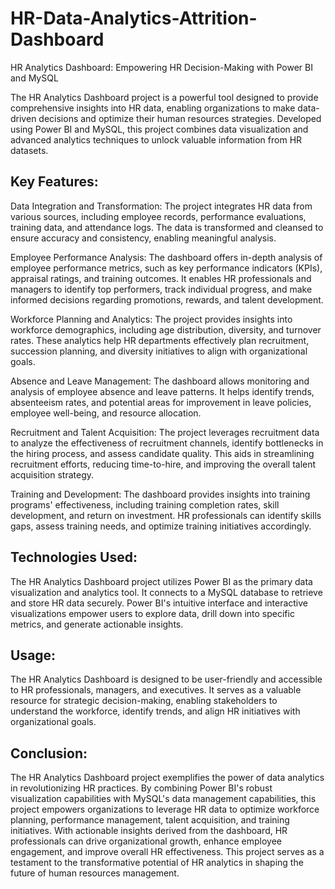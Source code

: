 # HR-Data-Analytics-Attrition-Dashboard
HR Analytics Dashboard: Empowering HR Decision-Making with Power BI and MySQL

The HR Analytics Dashboard project is a powerful tool designed to provide comprehensive insights into HR data, enabling organizations to make data-driven decisions and optimize their human resources strategies. Developed using Power BI and MySQL, this project combines data visualization and advanced analytics techniques to unlock valuable information from HR datasets.

## Key Features:

Data Integration and Transformation: The project integrates HR data from various sources, including employee records, performance evaluations, training data, and attendance logs. The data is transformed and cleansed to ensure accuracy and consistency, enabling meaningful analysis.

Employee Performance Analysis: The dashboard offers in-depth analysis of employee performance metrics, such as key performance indicators (KPIs), appraisal ratings, and training outcomes. It enables HR professionals and managers to identify top performers, track individual progress, and make informed decisions regarding promotions, rewards, and talent development.

Workforce Planning and Analytics: The project provides insights into workforce demographics, including age distribution, diversity, and turnover rates. These analytics help HR departments effectively plan recruitment, succession planning, and diversity initiatives to align with organizational goals.

Absence and Leave Management: The dashboard allows monitoring and analysis of employee absence and leave patterns. It helps identify trends, absenteeism rates, and potential areas for improvement in leave policies, employee well-being, and resource allocation.

Recruitment and Talent Acquisition: The project leverages recruitment data to analyze the effectiveness of recruitment channels, identify bottlenecks in the hiring process, and assess candidate quality. This aids in streamlining recruitment efforts, reducing time-to-hire, and improving the overall talent acquisition strategy.

Training and Development: The dashboard provides insights into training programs' effectiveness, including training completion rates, skill development, and return on investment. HR professionals can identify skills gaps, assess training needs, and optimize training initiatives accordingly.

## Technologies Used:

The HR Analytics Dashboard project utilizes Power BI as the primary data visualization and analytics tool. It connects to a MySQL database to retrieve and store HR data securely. Power BI's intuitive interface and interactive visualizations empower users to explore data, drill down into specific metrics, and generate actionable insights.

## Usage:

The HR Analytics Dashboard is designed to be user-friendly and accessible to HR professionals, managers, and executives. It serves as a valuable resource for strategic decision-making, enabling stakeholders to understand the workforce, identify trends, and align HR initiatives with organizational goals.

## Conclusion:

The HR Analytics Dashboard project exemplifies the power of data analytics in revolutionizing HR practices. By combining Power BI's robust visualization capabilities with MySQL's data management capabilities, this project empowers organizations to leverage HR data to optimize workforce planning, performance management, talent acquisition, and training initiatives. With actionable insights derived from the dashboard, HR professionals can drive organizational growth, enhance employee engagement, and improve overall HR effectiveness. This project serves as a testament to the transformative potential of HR analytics in shaping the future of human resources management.






